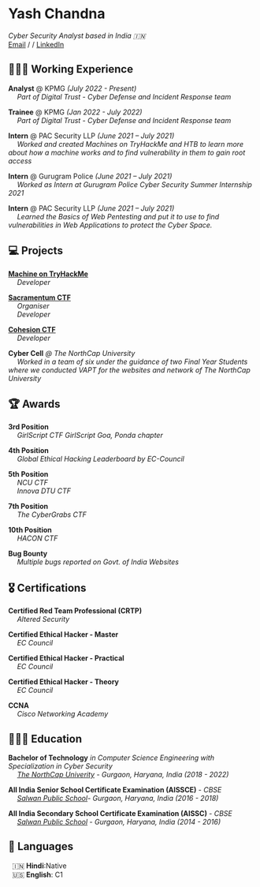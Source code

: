 
# Yash Chandna

_Cyber Security Analyst based in India 🇮🇳_<br>
[Email](mailto:yashchandna@gmail.com) / / <a href="https://www.linkedin.com/in/yash-chandna/" target="_blank">LinkedIn</a>

## 🧑🏻‍💻 Working Experience

**Analyst** @ KPMG _(July 2022 - Present)_<br>
&emsp; _Part of Digital Trust - Cyber Defense and Incident Response team_


**Trainee** @ KPMG _(Jan 2022 - July 2022)_ <br>
&emsp;  _Part of Digital Trust - Cyber Defense and Incident Response team_


**Intern** @ PAC Security LLP _(June 2021 – July 2021)_<br>
 &emsp; _Worked and created Machines on TryHackMe and HTB to learn more about how a machine works and to find vulnerability in them to gain root access_

**Intern** @ Gurugram Police _(June 2021 – July 2021)_<br>
&emsp; _Worked as Intern at Gurugram Police Cyber Security Summer Internship 2021_

**Intern** @ PAC Security LLP _(June 2021 – July 2021)_<br>
&emsp; _Learned the Basics of Web Pentesting and put it to use to find vulnerabilities in Web Applications to protect the Cyber Space._

## 💻 Projects

**<a href="https://tryhackme.com/jr/palletcity2022" target="_blank">Machine on TryHackMe</a>**<br>
&emsp; _Developer_

**<a href="https://sacramentum.ncuindia.edu" target="_blank">Sacramentum CTF</a>**<br>
&emsp; _Organiser_<br>
&emsp; _Developer_

**<a href="https://ctftime.org/ctf/589/" target="_blank">Cohesion CTF</a>**<br>
&emsp; _Developer_

**Cyber Cell** _@ The NorthCap University_<br>
&emsp; _Worked in a team of six under the guidance of two Final Year Students where we conducted VAPT for the websites and network of The NorthCap University_

## 🏆 Awards

**3rd Position**<br>
  &emsp; _GirlScript CTF GirlScript Goa, Ponda chapter_

**4th Position**<br>
&emsp; _Global Ethical Hacking Leaderboard by EC-Council_

**5th Position**<br>
&emsp; _NCU CTF_<br>
&emsp; _Innova DTU CTF_

**7th Position**<br>
&emsp; _The CyberGrabs CTF_

**10th Position**<br>
&emsp; _HACON CTF_

**Bug Bounty**<br>
&emsp; _Multiple bugs reported on Govt. of India Websites_

## 🎖️ Certifications

**Certified Red Team Professional (CRTP)**<br>
&emsp; _Altered Security_

**Certified Ethical Hacker - Master**<br>
&emsp; _EC Council_

**Certified Ethical Hacker - Practical**<br>
&emsp; _EC Council_

**Certified Ethical Hacker - Theory**<br>
&emsp; _EC Council_ 


**CCNA**<br>
&emsp; _Cisco Networking Academy_

## 👩🏼‍🎓 Education

**Bachelor of Technology** _in Computer Science Engineering with Specialization in Cyber Security_<br>
&emsp; _<a href="https://www.ncuindia.edu/" target="_blank">The NorthCap Univerity</a> - Gurgaon, Haryana, India (2018 - 2022)_

**All India Senior School Certificate Examination (AISSCE)**  - _CBSE_<br>
&emsp; _<a href="https://salwangurgaon.com" target="_blank">Salwan Public School</a>- Gurgaon, Haryana, India (2016 - 2018)_

**All India Secondary School Certificate Examination (AISSC)**  - _CBSE_<br>
&emsp; _<a href="https://salwangurgaon.com" target="_blank">Salwan Public School</a> - Gurgaon, Haryana, India (2014 - 2016)_

## 💬 Languages

&nbsp; 🇮🇳 **Hindi**:Native<br>
&nbsp; 🇺🇸 **English**: C1
